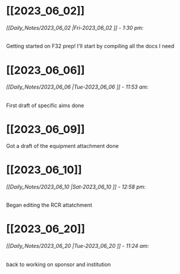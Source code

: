 # [[2023_06_02]]
###### [[Daily_Notes/2023_06_02 |Fri-2023_06_02 ]] - 1:30 pm: 
Getting started on F32 prep! I'll start by compiling all the docs I need

# [[2023_06_06]]
###### [[Daily_Notes/2023_06_06 |Tue-2023_06_06 ]] - 11:53 am: 
First draft of specific aims done

# [[2023_06_09]]
Got a draft of the equipment attachment done

# [[2023_06_10]]
###### [[Daily_Notes/2023_06_10 |Sat-2023_06_10 ]] - 12:58 pm: 
Began editing the RCR attatchment

# [[2023_06_20]]
###### [[Daily_Notes/2023_06_20 |Tue-2023_06_20 ]] - 11:24 am: 
back to working on sponsor and institution
